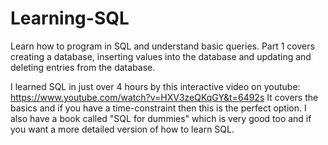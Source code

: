 # Learning-SQL
Learn how to program in SQL and understand basic queries.
Part 1 covers creating a database, inserting values into the database and updating and deleting entries from the database. 

I learned SQL in just over 4 hours by this interactive video on youtube: https://www.youtube.com/watch?v=HXV3zeQKqGY&t=6492s
It covers the basics and if you have a time-constraint then this is the perfect option. I also have a book called "SQL for dummies" which is very good too and if you want a more detailed version of how to learn SQL.
